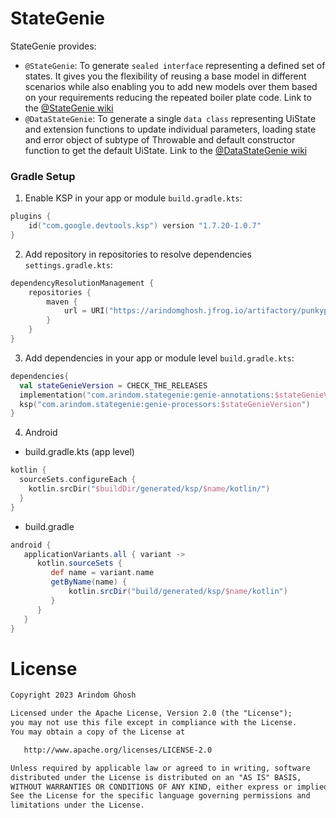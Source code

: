 # StateGenie

StateGenie provides:
- `@StateGenie`: To generate `sealed interface` representing a defined set of states.
It gives you the flexibility of reusing a base model in different scenarios while also enabling you to add new
models over them based on your requirements reducing the repeated boiler plate code. Link to the [@StateGenie wiki](https://github.com/ArindomGhosh/stategenie/wiki/@StateGenie)
- `@DataStateGenie`: To generate a single `data class` representing UiState and extension functions to update individual parameters,
loading state and error object of subtype of Throwable and default constructor function to get the default UiState. Link to the [@DataStateGenie wiki](https://github.com/ArindomGhosh/stategenie/wiki/@DataStateGenie)

### Gradle Setup
1. Enable KSP in your app or module `build.gradle.kts`:
```kotlin
plugins {
    id("com.google.devtools.ksp") version "1.7.20-1.0.7"
}
```

2. Add repository in repositories to resolve dependencies `settings.gradle.kts`:
```kotlin
dependencyResolutionManagement {
    repositories {
        maven {
            url = URI("https://arindomghosh.jfrog.io/artifactory/punkypumpkin")
        }
    }
}
```

3. Add dependencies in your app or module level `build.gradle.kts`:
```kotlin
dependencies{
  val stateGenieVersion = CHECK_THE_RELEASES
  implementation("com.arindom.stategenie:genie-annotations:$stateGenieVersion")
  ksp("com.arindom.stategenie:genie-processors:$stateGenieVersion")
}
```

4. Android 
- build.gradle.kts (app level)
```kotlin
kotlin {
  sourceSets.configureEach {
    kotlin.srcDir("$buildDir/generated/ksp/$name/kotlin/")
  }
}
```
- build.gradle
```groovy
android {
   applicationVariants.all { variant ->
      kotlin.sourceSets {
         def name = variant.name
         getByName(name) {
             kotlin.srcDir("build/generated/ksp/$name/kotlin")
         }
      }
   }
}
```

# License
```xml
Copyright 2023 Arindom Ghosh

Licensed under the Apache License, Version 2.0 (the "License");
you may not use this file except in compliance with the License.
You may obtain a copy of the License at

   http://www.apache.org/licenses/LICENSE-2.0

Unless required by applicable law or agreed to in writing, software
distributed under the License is distributed on an "AS IS" BASIS,
WITHOUT WARRANTIES OR CONDITIONS OF ANY KIND, either express or implied.
See the License for the specific language governing permissions and
limitations under the License.
```
